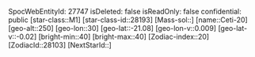 ﻿---
location: [-21.08,30,250]
type: Station
tags:
- astro/Star

---
SpocWebEntityId: 27747
isDeleted: false
isReadOnly: false
confidential: public
[star-class::M1]
[star-class-id::28193]
[Mass-sol::]
[name::Ceti-20]
[geo-alt::250]
[geo-lon::30]
[geo-lat::-21.08]
[geo-lon-v::0.009]
[geo-lat-v::-0.02]
[bright-min::40]
[bright-max::40]
[Zodiac-index::20]
[ZodiacId::28103]
[NextStarId::]

